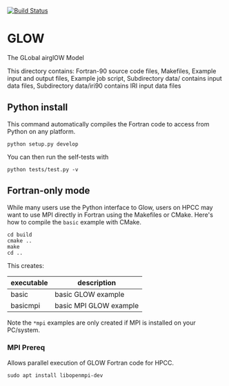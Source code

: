 [![Build Status](https://travis-ci.org/scivision/GLOW.svg?branch=master)](https://travis-ci.org/scivision/GLOW)

# GLOW
The GLobal airglOW Model

This directory contains:
   Fortran-90 source code files,
   Makefiles,
   Example input and output files,
   Example job script,
   Subdirectory data/ contains input data files,
   Subdirectory data/iri90 contains IRI input data files


## Python install
This command automatically compiles the Fortran code to access from Python on any platform.

    python setup.py develop

You can then run the self-tests with

    python tests/test.py -v

## Fortran-only mode
While many users use the Python interface to Glow, users on HPCC may want to use MPI directly in Fortran using the Makefiles or CMake. Here's how to compile the ``basic`` example with CMake.

    cd build
    cmake ..
    make
    cd ..

This creates:


executable  |  description
------------|--------------
basic        |   basic GLOW example
basicmpi     |   basic MPI GLOW example


Note the `*mpi` examples are only created if MPI is installed on your PC/system.

### MPI Prereq
Allows parallel execution of GLOW Fortran code for HPCC.

    sudo apt install libopenmpi-dev
